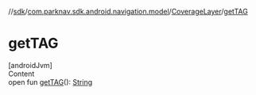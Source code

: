 //[sdk](../../../index.md)/[com.parknav.sdk.android.navigation.model](../index.md)/[CoverageLayer](index.md)/[getTAG](get-t-a-g.md)



# getTAG  
[androidJvm]  
Content  
open fun [getTAG](get-t-a-g.md)(): [String](https://developer.android.com/reference/kotlin/java/lang/String.html)  



